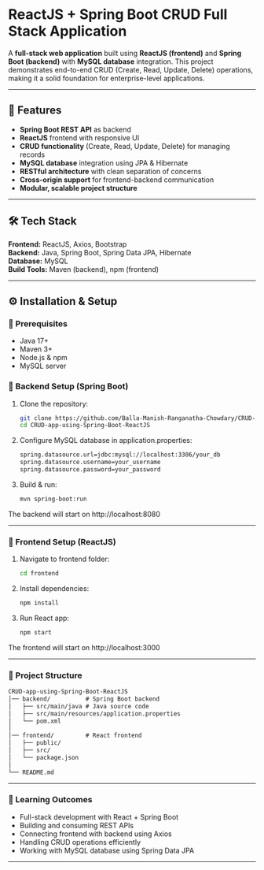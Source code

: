 # ReactJS + Spring Boot CRUD Full Stack Application  

A **full-stack web application** built using **ReactJS (frontend)** and **Spring Boot (backend)** with **MySQL database** integration. This project demonstrates end-to-end CRUD (Create, Read, Update, Delete) operations, making it a solid foundation for enterprise-level applications.  

---

## 🚀 Features  
- **Spring Boot REST API** as backend  
- **ReactJS** frontend with responsive UI  
- **CRUD functionality** (Create, Read, Update, Delete) for managing records  
- **MySQL database** integration using JPA & Hibernate  
- **RESTful architecture** with clean separation of concerns  
- **Cross-origin support** for frontend-backend communication  
- **Modular, scalable project structure**  

---

## 🛠️ Tech Stack  
**Frontend:** ReactJS, Axios, Bootstrap  
**Backend:** Java, Spring Boot, Spring Data JPA, Hibernate  
**Database:** MySQL  
**Build Tools:** Maven (backend), npm (frontend)  

---

## ⚙️ Installation & Setup  

### 🔹 Prerequisites  
- Java 17+  
- Maven 3+  
- Node.js & npm  
- MySQL server  

### 🔹 Backend Setup (Spring Boot)  
1. Clone the repository: 
   ```bash
   git clone https://github.com/Balla-Manish-Ranganatha-Chowdary/CRUD-app-using-Spring-Boot-ReactJS.git
   cd CRUD-app-using-Spring-Boot-ReactJS
   ```
2. Configure MySQL database in application.properties:  
   ```bash
   spring.datasource.url=jdbc:mysql://localhost:3306/your_db
   spring.datasource.username=your_username
   spring.datasource.password=your_password
   ```
3. Build & run:  
   ```bash
   mvn spring-boot:run
   ```
The backend will start on http://localhost:8080

---

### 🔹 Frontend Setup (ReactJS)
1. Navigate to frontend folder:  
   ```bash
   cd frontend
   ```
2. Install dependencies:  
   ```bash
   npm install
   ```
3. Run React app:
   ```bash
   npm start
   ```
The frontend will start on http://localhost:3000

---

### 📂 Project Structure
```markdown
CRUD-app-using-Spring-Boot-ReactJS 
│── backend/          # Spring Boot backend 
│   ├── src/main/java # Java source code 
│   ├── src/main/resources/application.properties 
│   └── pom.xml 
│ 
│── frontend/         # React frontend 
│   ├── public/ 
│   ├── src/ 
│   └── package.json 
│ 
└── README.md 
```
---

### 🎯 Learning Outcomes
- Full-stack development with React + Spring Boot
- Building and consuming REST APIs
- Connecting frontend with backend using Axios
- Handling CRUD operations efficiently
- Working with MySQL database using Spring Data JPA

---
